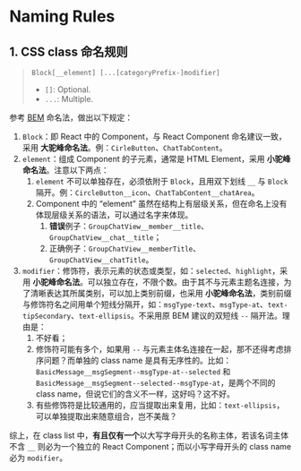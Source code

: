 # Naming Rules

## 1. CSS class 命名规则

> `Block[__element] [...[categoryPrefix-]modifier]`
>
> - `[]`: Optional.
> - `...`: Multiple.

参考 [BEM](http://getbem.com/naming/) 命名法，做出以下规定：

1. `Block`：即 React 中的 Component，与 React Component 命名建议一致，采用 **大驼峰命名法**。例：`CirleButton`、`ChatTabContent`。
2. `element`：组成 Component 的子元素，通常是 HTML Element，采用 **小驼峰命名法**。注意以下两点：
   1. `element` 不可以单独存在，必须依附于 `Block`，且用双下划线 `__` 与 `Block` 隔开。例：`CircleButton__icon`、`ChatTabContent__chatArea`。
   2. Component 中的 “element” 虽然在结构上有层级关系，但在命名上没有体现层级关系的语法，可以通过名字来体现。
      1. **错误**例子：`GroupChatView__member__title`、`GroupChatView__chat__title`；
      2. 正确例子：`GroupChatView__memberTitle`、`GroupChatView__chatTitle`。
3. `modifier`：修饰符，表示元素的状态或类型，如：`selected`、`highlight`，采用 **小驼峰命名法**。可以独立存在，不限个数。由于其不与元素主题名连接，为了清晰表达其所属类别，可以加上类别前缀，也采用 **小驼峰命名法**，类别前缀与修饰符名之间用单个短线分隔开，如：`msgType-text`、`msgType-at`、`text-tipSecondary`、`text-ellipsis`。不采用原 BEM 建议的双短线 `--` 隔开法。理由是：
   1. 不好看；
   2. 修饰符可能有多个，如果用 `--` 与元素主体名连接在一起，那不还得考虑排序问题？而单独的 class name 是具有无序性的。比如：`BasicMessage__msgSegment--msgType-at--selected` 和 `BasicMessage__msgSegment--selected--msgType-at`，是两个不同的 class name，但说它们的含义不一样，这好吗？这不好。
   3. 有些修饰符是比较通用的，应当提取出来复用，比如：`text-ellipsis`，可以单独提取出来随意组合，岂不美哉？

综上，在 class list 中，**有且仅有一个**以大写字母开头的名称主体，若该名词主体不含 `__` 则必为一个独立的 React Component；而以小写字母开头的 class name 必为 `modifier`。
